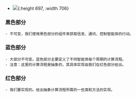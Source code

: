 - ![](https://ftp.bmp.ovh/imgs/2021/07/c3e6f3a747bb7c88.png){:height 697, :width 706}
### 黑色部分
	- 不可变，我们使用黑色部分的组件来获取信息、通讯、控制智能体的行动。
### 蓝色部分
	- 大部分不可变。蓝色部分主要定义了不同智能体每个周期的计算流程。
	- 注意：这里的计算流程是抽象的，其具体实现由我们在红色部分给出。
### 红色部分
	- 我们要实现的。给出抽象计算流程所需的一些类和方法的实现。